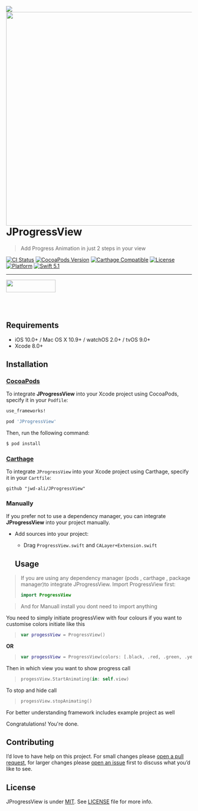 <img src="https://github.com/jwd-ali/TidalTestProject/blob/master/images/header/header.png">
<img align="right" src="https://github.com/jwd-ali/ProgressView/blob/master/Images/ezgif.com-video-to-gif-29.gif"  height = "580"/>

# JProgressView
> Add Progress Animation in just 2 steps in your view

[![CI Status](https://travis-ci.org/jwd-ali/RingPieChart.svg)](https://travis-ci.org/jwd-ali/RingPieChart)
[![CocoaPods Version](https://img.shields.io/cocoapods/v/Drag3DRotateCard.svg?style=flat)](https://cocoapods.org/pods/Drag3DRotateCard)
[![Carthage Compatible](https://img.shields.io/badge/Carthage-compatible-0473B3.svg?style=flat)](https://github.com/Carthage/Carthage)
[![License](https://img.shields.io/cocoapods/l/RingPieChart.svg?style=flat)](https://cocoapods.org/pods/Drag3DRotateCard)
[![Platform](https://img.shields.io/cocoapods/p/RingPieChart.svg?style=flat)](https://cocoapods.org/pods/Drag3DRotateCard)
[![Swift 5.1](https://img.shields.io/badge/swift-5.1-orange)](https://swift.org)


___

<p> 
  

<a href="https://www.linkedin.com/in/jawad-ali-3804ab24/"><img src="https://i.imgur.com/vGjsQPt.png" width="134" height="34"></a>  

</br></br>


## Requirements

- iOS 10.0+ / Mac OS X 10.9+ / watchOS 2.0+ / tvOS 9.0+
- Xcode 8.0+


## Installation

### [CocoaPods](http://cocoapods.org)

To integrate **JProgressView** into your Xcode project using CocoaPods, specify it in your `Podfile`:

```ruby
use_frameworks!

pod 'JProgressView'
```

Then, run the following command:

```bash
$ pod install
```
### [Carthage](http://github.com/Carthage/Carthage)

To integrate `JProgressView` into your Xcode project using Carthage, specify it in your `Cartfile`:

```ogdl
github "jwd-ali/JProgressView"
```
### Manually

If you prefer not to use a dependency manager, you can integrate **JProgressView** into your project manually.

- Add sources into your project:
  - Drag `ProgressView.swift` and `CALayer+Extension.swift`

  ## Usage
  
> If you are using any dependency manager (pods , carthage , package manager)to integrate JProgressView. Import ProgressView first:
> ```swift
> import ProgressView
> ```

> And for Manuall install you dont need to import anything 


You need to simply initiate progressView with four colours if you want to customise colors  initiate  like this

> ```swift
> var progessView = ProgressView() 
> ```

**OR**

> ```swift
> var progessView = ProgressView(colors: [.black, .red, .green, .yellow])
> ```

Then in which view you want to show progress call

> ```swift
>progessView.StartAnimating(in: self.view)
> ```

To stop and hide call

> ```swift
> progessView.stopAnimating()
> ```

For better understanding framework includes example project as well
 
 Congratulations! You're done.




## Contributing

I’d love to have help on this project. For small changes please [open a pull request](https://github.com/jwd-ali/JProgressView/pulls), for larger changes please [open an issue](https://github.com/jwd-ali/JProgressView/issues) first to discuss what you’d like to see.


License
-------

JProgressView is under [MIT](https://opensource.org/licenses/MIT). See [LICENSE](LICENSE) file for more info.
